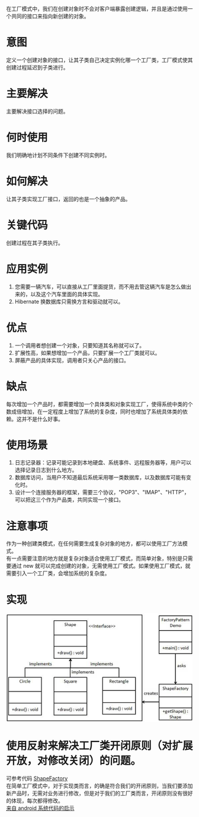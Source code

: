在工厂模式中，我们在创建对象时不会对客户端暴露创建逻辑，并且是通过使用一个共同的接口来指向新创建的对象。  

# 意图
定义一个创建对象的接口，让其子类自己决定实例化哪一个工厂类，工厂模式使其创建过程延迟到子类进行。  

# 主要解决
主要解决接口选择的问题。  

# 何时使用
我们明确地计划不同条件下创建不同实例时。  

# 如何解决
让其子类实现工厂接口，返回的也是一个抽象的产品。  

# 关键代码
创建过程在其子类执行。  

# 应用实例
 1. 您需要一辆汽车，可以直接从工厂里面提货，而不用去管这辆汽车是怎么做出来的，以及这个汽车里面的具体实现。   
 2. Hibernate 换数据库只需换方言和驱动就可以。  
 
 # 优点 
 1. 一个调用者想创建一个对象，只要知道其名称就可以了。   
 2. 扩展性高，如果想增加一个产品，只要扩展一个工厂类就可以。   
 3. 屏蔽产品的具体实现，调用者只关心产品的接口。  
 
 # 缺点
 每次增加一个产品时，都需要增加一个具体类和对象实现工厂，使得系统中类的个数成倍增加，在一定程度上增加了系统的复杂度，同时也增加了系统具体类的依赖。这并不是什么好事。  
 
 # 使用场景
  1. 日志记录器：记录可能记录到本地硬盘、系统事件、远程服务器等，用户可以选择记录日志到什么地方。   
  2. 数据库访问，当用户不知道最后系统采用哪一类数据库，以及数据库可能有变化时。 
  3. 设计一个连接服务器的框架，需要三个协议，"POP3"、"IMAP"、"HTTP"，可以把这三个作为产品类，共同实现一个接口。  
  
  # 注意事项
  作为一种创建类模式，在任何需要生成复杂对象的地方，都可以使用工厂方法模式。  
  有一点需要注意的地方就是复杂对象适合使用工厂模式，而简单对象，特别是只需要通过 new 就可以完成创建的对象，无需使用工厂模式。如果使用工厂模式，就需要引入一个工厂类，会增加系统的复杂度。  
  
  # 实现
  ![factory_pattern_uml_diagram](../picture/factory_pattern_uml_diagram.jpg)  
  
  # 使用反射来解决工厂类开闭原则（对扩展开放，对修改关闭）的问题。  
  可参考代码 [ShapeFactory](../app/src/main/java/com/heinika/designpattern/factorypattern/SharpFactory.java)  
  在简单工厂模式中，对于实现类而言，的确是符合我们的开闭原则，当我们要添加新产品时，无需对业务进行修改，但是对于我们的工厂类而言，开闭原则没有很好的体现，每次都得修改。  
  [来自 android 系统代码的启示](https://www.jianshu.com/p/ba92d9cd83bc)  
  
  
  
   